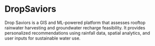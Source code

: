 # DropSaviors
Drop Saviors is a GIS and ML-powered platform that assesses rooftop rainwater harvesting and groundwater recharge feasibility. It provides personalized recommendations using rainfall data, spatial analytics, and user inputs for sustainable water use.
